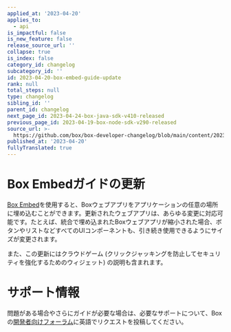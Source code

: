 ```yaml
---
applied_at: '2023-04-20'
applies_to:
  - api
is_impactful: false
is_new_feature: false
release_source_url: ''
collapse: true
is_index: false
category_id: changelog
subcategory_id: ''
id: 2023-04-20-box-embed-guide-update
rank: null
total_steps: null
type: changelog
sibling_id: ''
parent_id: changelog
next_page_id: 2023-04-24-box-java-sdk-v410-released
previous_page_id: 2023-04-19-box-node-sdk-v290-released
source_url: >-
  https://github.com/box/box-developer-changelog/blob/main/content/2023/04-20-box-embed-guide-update.md
published_at: '2023-04-20'
fullyTranslated: true
---
```

# Box Embedガイドの更新

[Box Embed][1]を使用すると、Boxウェブアプリをアプリケーションの任意の場所に埋め込むことができます。更新されたウェブアプリは、あらゆる変更に対応可能です。たとえば、統合で埋め込まれたBoxウェブアプリが縮小された場合、ボタンやリストなどすべてのUIコンポーネントも、引き続き使用できるようにサイズが変更されます。

また、この更新にはクラウドゲーム (クリックジャッキングを防止してセキュリティを強化するためのウィジェット) の説明も含まれます。

# サポート情報

問題がある場合やさらにガイドが必要な場合は、必要なサポートについて、Boxの[開発者向けフォーラム][2]に英語でリクエストを投稿してください。

[1]: g://embed/box-embed/

[2]: https://support.box.com/hc/en-us/community/topics/360001932973-Platform-and-Developer-Forum
